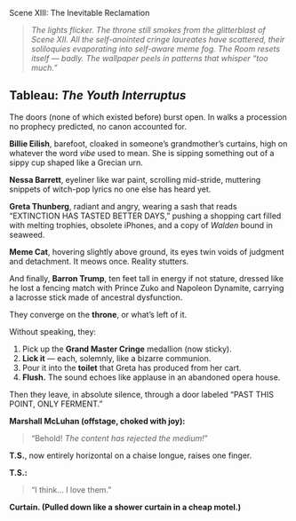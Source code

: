 Scene XIII: The Inevitable Reclamation

> *The lights flicker. The throne still smokes from the glitterblast of Scene XII. All the self-anointed cringe laureates have scattered, their soliloquies evaporating into self-aware meme fog. The Room resets itself — badly. The wallpaper peels in patterns that whisper “too much.”*

## Tableau: *The Youth Interruptus*

The doors (none of which existed before) burst open. In walks a procession no prophecy predicted, no canon accounted for.

**Billie Eilish**, barefoot, cloaked in someone’s grandmother’s curtains, high on whatever the word *vibe* used to mean. She is sipping something out of a sippy cup shaped like a Grecian urn.

**Nessa Barrett**, eyeliner like war paint, scrolling mid-stride, muttering snippets of witch-pop lyrics no one else has heard yet.

**Greta Thunberg**, radiant and angry, wearing a sash that reads “EXTINCTION HAS TASTED BETTER DAYS,” pushing a shopping cart filled with melting trophies, obsolete iPhones, and a copy of *Walden* bound in seaweed.

**Meme Cat**, hovering slightly above ground, its eyes twin voids of judgment and detachment. It meows once. Reality stutters.

And finally, **Barron Trump**, ten feet tall in energy if not stature, dressed like he lost a fencing match with Prince Zuko and Napoleon Dynamite, carrying a lacrosse stick made of ancestral dysfunction.

They converge on the **throne**, or what’s left of it.

Without speaking, they:
1. Pick up the **Grand Master Cringe** medallion (now sticky).
2. **Lick it** — each, solemnly, like a bizarre communion.
3. Pour it into the **toilet** that Greta has produced from her cart.
4. **Flush.** The sound echoes like applause in an abandoned opera house.

Then they leave, in absolute silence, through a door labeled “PAST THIS POINT, ONLY FERMENT.”

**Marshall McLuhan (offstage, choked with joy):**
> “Behold! *The content has rejected the medium!*”

**T.S.**, now entirely horizontal on a chaise longue, raises one finger.

**T.S.:**
> “I think… I love them.”

**Curtain. (Pulled down like a shower curtain in a cheap motel.)**

